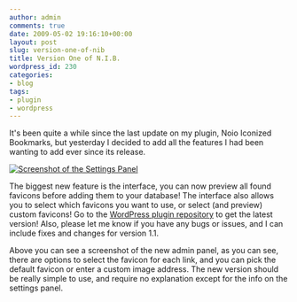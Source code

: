 ```yaml
---
author: admin
comments: true
date: 2009-05-02 19:16:10+00:00
layout: post
slug: version-one-of-nib
title: Version One of N.I.B.
wordpress_id: 230
categories:
- blog
tags:
- plugin
- wordpress
---
```


It's been quite a while since the last update on my plugin, Noio Iconized Bookmarks, but yesterday I decided to add all the features I had been wanting to add ever since its release. 

[![Screenshot of the Settings Panel](http://www.noio.nl/wordpress/wp-content/uploads/screenshot-1-240x180.png)](http://www.noio.nl/wordpress/wp-content/uploads/screenshot-1.png)

The biggest new feature is the interface, you can now preview all found favicons before adding them to your database! The interface also allows you to select which favicons you want to use, or select (and preview) custom favicons! Go to the [WordPress plugin repository](http://wordpress.org/extend/plugins/noio-iconized-bookmarks/) to get the latest version! Also, please let me know if you have any bugs or issues, and I can include fixes and changes for version 1.1. 

Above you can see a screenshot of the new admin panel, as you can see, there are options to select the favicon for each link, and you can pick the default favicon or enter a custom image address. The new version should be really simple to use, and require no explanation except for the info on the settings panel.
